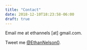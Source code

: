 ```yaml
---
title: "Contact"
date: 2018-12-10T18:23:58-06:00
draft: true
---
```


Email me at ethannels [at] gmail.com.

Tweet me [@EthanNelson0](www.twitter.com/EthanNelson0).